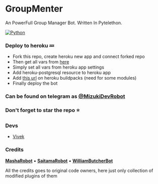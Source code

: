 # GroupMenter

An PowerFull Group Manager Bot. Written In Pytelethon.

[![Python](http://forthebadge.com/images/badges/made-with-python.svg)](https://python.org)&nbsp;

### Deploy to heroku 💤

- Fork this repo, create heroku new app and connect forked repo
- Then get all vars from [here](https://github.com/ImJanindu/Mizuki/blob/main/vars)
- Simply set all vars from heroku app settings
- Add heroku-postgresql resource to heroku app
- Add [this url](https://github.com/jonathanong/heroku-buildpack-ffmpeg-latest) on heroku buildpacks (need for some modules)
- Finally deploy the bot

### Can be found on telegram as [@MizukiDevRobot](https://t.me/MizukiDevRobot)

### Don't forget to star the repo ⭐

### Devs

- [Vivek](https://github.com/Vivek-TP)

### Credits

**[MashaRobot](https://github.com/Mr-Dark-Prince/MashaRoBot)** ▪ **[SaitamaRobot](https://github.com/AnimeKaizoku/SaitamaRobot)** ▪ **[WilliamButcherBot](https://github.com/thehamkercat/WilliamButcherBot)**

All the credits goes to original code owners, here just only collection of modified plugins of them
